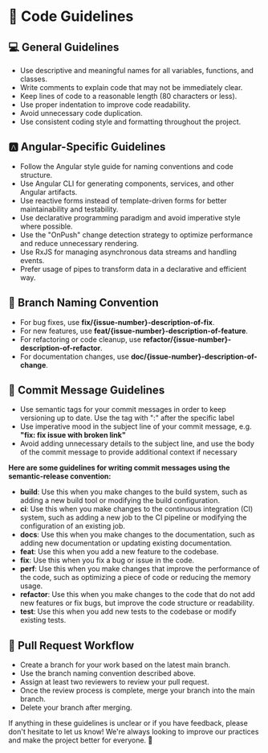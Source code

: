 # 📝 Code Guidelines

## 💻 General Guidelines

- Use descriptive and meaningful names for all variables, functions, and classes.
- Write comments to explain code that may not be immediately clear.
- Keep lines of code to a reasonable length (80 characters or less).
- Use proper indentation to improve code readability.
- Avoid unnecessary code duplication.
- Use consistent coding style and formatting throughout the project.

## 🅰️ Angular-Specific Guidelines

- Follow the Angular style guide for naming conventions and code structure.
- Use Angular CLI for generating components, services, and other Angular artifacts.
- Use reactive forms instead of template-driven forms for better maintainability and testability.
- Use declarative programming paradigm and avoid imperative style where possible.
- Use the "OnPush" change detection strategy to optimize performance and reduce unnecessary rendering.
- Use RxJS for managing asynchronous data streams and handling events.
- Prefer usage of pipes to transform data in a declarative and efficient way.

## 🌿 Branch Naming Convention

- For bug fixes, use **fix/{issue-number}-description-of-fix**.
- For new features, use **feat/{issue-number}-description-of-feature**.
- For refactoring or code cleanup, use **refactor/{issue-number}-description-of-refactor**.
- For documentation changes, use **doc/{issue-number}-description-of-change**.

## 💬 Commit Message Guidelines

- Use semantic tags for your commit messages in order to keep versioning up to date. Use the tag with ":" after the specific label
- Use imperative mood in the subject line of your commit message, e.g. **"fix: fix issue with broken link"**
- Avoid adding unnecessary details to the subject line, and use the body of the commit message to provide additional context if necessary

**Here are some guidelines for writing commit messages using the semantic-release convention:**


- **build**: Use this when you make changes to the build system, such as adding a new build tool or modifying the build configuration.
- **ci**: Use this when you make changes to the continuous integration (CI) system, such as adding a new job to the CI pipeline or modifying the configuration of an existing job.
- **docs**: Use this when you make changes to the documentation, such as adding new documentation or updating existing documentation.
- **feat**: Use this when you add a new feature to the codebase.
- **fix**: Use this when you fix a bug or issue in the code.
- **perf**: Use this when you make changes that improve the performance of the code, such as optimizing a piece of code or reducing the memory usage.
- **refactor**: Use this when you make changes to the code that do not add new features or fix bugs, but improve the code structure or readability.
- **test**: Use this when you add new tests to the codebase or modify existing tests.

## 🚪 Pull Request Workflow

- Create a branch for your work based on the latest main branch.
- Use the branch naming convention described above.
- Assign at least two reviewers to review your pull request.
- Once the review process is complete, merge your branch into the main branch.
- Delete your branch after merging.

If anything in these guidelines is unclear or if you have feedback, please don't hesitate to let us know! We're always looking to improve our practices and make the project better for everyone. 🤝
